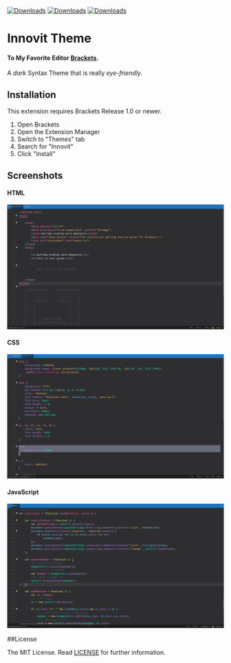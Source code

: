 [![Downloads](https://badges.ml/samaneyaghoobi.innovit/total.svg)](https://brackets-extension-badges.github.io#samaneyaghoobi.innovit)
[![Downloads](https://badges.ml/samaneyaghoobi.innovit/week.svg)](https://brackets-extension-badges.github.io#samaneyaghoobi.innovit)
[![Downloads](https://badges.ml/samaneyaghoobi.innovit/day.svg)](https://brackets-extension-badges.github.io#samaneyaghoobi.innovit)

# Innovit Theme

#### To My Favorite Editor [Brackets](http://brackets.io/).

A _dark_ Syntax Theme that is really _eye-friendly_.

## Installation

This extension requires Brackets Release 1.0 or newer.

1. Open Brackets
2. Open the Extension Manager
3. Switch to "Themes" tab
4. Search for "Innovit"
5. Click "Install"

## Screenshots

#### HTML
![HTML Screenshot](https://github.com/SamaneYaghoobi/Innovit/blob/master/ScreenShots/HTML.jpg)

#### CSS
![CSS Screenshot](https://github.com/SamaneYaghoobi/Innovit/blob/master/ScreenShots/CSS.jpg)

#### JavaScript
![JS Screenshot](https://github.com/SamaneYaghoobi/Innovit/blob/master/ScreenShots/JS.jpg)

##License

The MIT License. Read [LICENSE](LICENSE) for further information.
